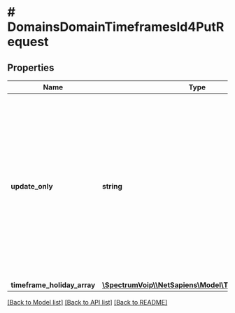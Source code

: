 # # DomainsDomainTimeframesId4PutRequest

## Properties

Name | Type | Description | Notes
------------ | ------------- | ------------- | -------------
**update_only** | **string** | The value for &#x60;&#x60;&#x60;update-only&#x60;&#x60;&#x60; must be set to &#x60;&#x60;&#x60;yes&#x60;&#x60;&#x60; for this operation to succeed as desired. If any other value is supplied or the parameter &#x60;&#x60;&#x60;update-only&#x60;&#x60;&#x60; is omitted, undesired behavior will occur. |
**timeframe_holiday_array** | [**\SpectrumVoip\\\\NetSapiens\Model\TimeframeHoliday[]**](TimeframeHoliday.md) |  | [optional]

[[Back to Model list]](../../README.md#models) [[Back to API list]](../../README.md#endpoints) [[Back to README]](../../README.md)
